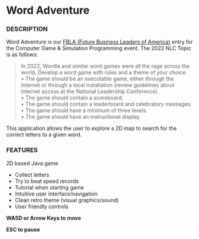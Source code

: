 # Word Adventure

### **DESCRIPTION**
Word Adventure is our [FBLA (Future Business Leaders of America)](https://www.fbla-pbl.org/) entry for the Computer Game & Simulation Programming event. The 2022 NLC Topic is as follows:
> In 2022, Wordle and similar word games were all the rage across the world. Develop a word game with rules and a theme of your choice.  
  • The game should be an executable game, either through the Internet or
  through a local installation (review guidelines about Internet access at the
  National Leadership Conference).  
  • The game should contain a scoreboard.  
  • The game should contain a leaderboard and celebratory messages.  
  • The game should have a minimum of three levels.  
  • The game should have an instructional display.  

This application allows the user to explore a 2D map to search for the correct letters to a given word.

### **FEATURES**
2D based Java game
  - Collect letters
  - Try to beat speed records
  - Tutorial when starting game
  - Intuitive user interface/navigation
  - Clean retro theme (visual graphics/sound)
  - User friendly controls
  
  
 **WASD or Arrow Keys to move**
  
 **ESC to pause**
